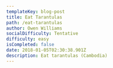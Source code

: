 ```yaml
---
templateKey: blog-post
title: Eat Tarantulas
path: /eat-tarantulas
author: Owen Williams
socialDifficulty: Tentative
difficulty: easy
isCompleted: false
date: 2018-01-05T02:30:38.901Z
description: Eat tarantulas (Cambodia)
---
```


